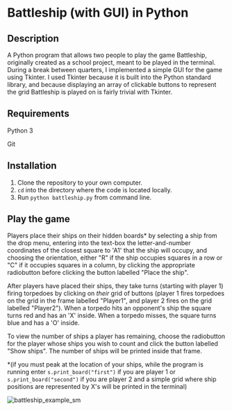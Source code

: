 # Battleship (with GUI) in Python

## Description

A Python program that allows two people to play the game Battleship, originally created as a school project, meant to be played in the terminal. During a break between quarters, I implemented a simple GUI for the game using Tkinter. I used Tkinter because it is built into the Python standard library, and because displaying an array of clickable buttons to represent the grid Battleship is played on is fairly trivial with Tkinter.

## Requirements

Python 3

Git

## Installation

1. Clone the repository to your own computer. 
2. ```cd``` into the directory where the code is located locally.
3. Run ```python battleship.py``` from command line.

## Play the game

Players place their ships on their hidden boards* by selecting a ship from the drop menu, entering into the text-box the letter-and-number coordinates of the closest square to 'A1' that the ship will occupy, and choosing the orientation, either "R" if the ship occupies squares in a row or "C" if it occupies squares in a column, by clicking the appropriate radiobutton before clicking the button labelled "Place the ship". 

After players have placed their ships, they take turns (starting with player 1) firing torpedoes by clicking on *their* grid of buttons (player 1 fires torpedoes on the grid in the frame labelled "Player1", and player 2 fires on the grid labelled "Player2"). When a torpedo hits an opponent's ship the square turns red and has an 'X' inside. When a torpedo misses, the square turns blue and has a 'O' inside.

To view the number of ships a player has remaining, choose the radiobutton for the player whose ships you wish to count and click the button labelled "Show ships". The number of ships will be printed inside that frame. 

*(if you must peak at the location of your ships, while the program is running enter ```s.print_board("first")``` if you are player 1 or ```s.print_board("second")``` if you are player 2 and a simple grid where ship positions are represented by X's will be printed in the terminal)

![battleship_example_sm](https://user-images.githubusercontent.com/85808475/159609537-6f5dcb39-4cab-4a69-9141-6e969bbd7a0c.gif)
